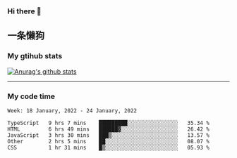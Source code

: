 ### Hi there 👋

## 一条懒狗
<!--
**kiss-me-quickly/kiss-me-quickly** is a ✨ _special_ ✨ repository because its `README.md` (this file) appears on your GitHub profile.

Here are some ideas to get you started:

- 🔭 I’m currently working on ...
- 🌱 I’m currently learning ...
- 👯 I’m looking to collaborate on ...
- 🤔 I’m looking for help with ...
- 💬 Ask me about ...
- 📫 How to reach me: ...
- 😄 Pronouns: ...
- ⚡ Fun fact: ...
-->


### My gtihub stats

[![Anurag's github stats](https://github-readme-stats.vercel.app/api?username=kiss-me-quickly)](https://github.com/anuraghazra/github-readme-stats)

***

### My code time

<!--START_SECTION:waka-->
```text
Week: 18 January, 2022 - 24 January, 2022

TypeScript   9 hrs 7 mins    █████████░░░░░░░░░░░░░░░░   35.34 % 
HTML         6 hrs 49 mins   ██████▓░░░░░░░░░░░░░░░░░░   26.42 % 
JavaScript   3 hrs 30 mins   ███▒░░░░░░░░░░░░░░░░░░░░░   13.57 % 
Other        2 hrs 5 mins    ██░░░░░░░░░░░░░░░░░░░░░░░   08.07 % 
CSS          1 hr 31 mins    █▒░░░░░░░░░░░░░░░░░░░░░░░   05.93 % 
```
<!--END_SECTION:waka-->
